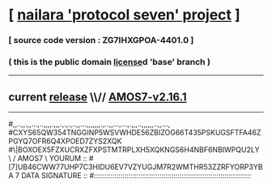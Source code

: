 
# [ [nailara 'protocol seven' project](http://nailara.network/) ]

### [ source code version : ZG7IHXGPOA-4401.0 ]

### ( this is the public domain [license](../license)d 'base' branch )
---
## current [release](https://github.com/nailara-technologies/protocol-7/releases) \\\\// [AMOS7-v2.16.1](https://github.com/nailara-technologies/protocol-7/releases/tag/AMOS7-v2.16.1)
---

#,,..,,.,,...,..,,,,.,,,.,.,.,..,,...,,,,,,,.,..,,...,...,.,,,..,,,,,,..,,...,
#CXYS65QW354TNGGINP5WSVWHDE56ZBIZOG66T435PSKUGSFTFA46ZPGYQ7OFR6Q4XPOED7ZYS2XQK
#\\\|BOXOEX5FZXUCRXZFXPSTMTRPLXH5XQKNGS6H4NBF6NBIWPQU2LY \ / AMOS7 \ YOURUM ::
#\[7]UB46CWW77UHP7C3HIDU6EV7VZYUGJM7R2WMTHR53ZZRFYORP3YBA 7  DATA SIGNATURE ::
#:::::::::::::::::::::::::::::::::::::::::::::::::::::::::::::::::::::::::::::

